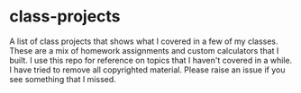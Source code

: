 # class-projects
A list of class projects that shows what I covered in a few of my classes. These are a mix of homework assignments and custom calculators that I built. I use this repo for reference on topics that I haven't covered in a while. I have tried to remove all copyrighted material. Please raise an issue if you see something that I missed.  
